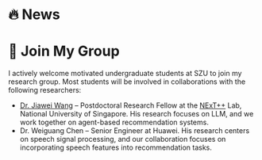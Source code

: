 # 🔥 News
<!-- - *25.12* One paper in KDD is accepted. -->

# 📢 Join My Group
I actively welcome motivated undergraduate students at SZU to join my research group. Most students will be involved in collaborations with the following researchers:
- [Dr. Jiawei Wang](https://jiaweiwang-ai.github.io) – Postdoctoral Research Fellow at the [NExT++](https://www.nextcenter.org) Lab, National University of Singapore. His research focuses on LLM, and we work together on agent-based recommendation systems.
- Dr. Weiguang Chen – Senior Engineer at Huawei. His research centers on speech signal processing, and our collaboration focuses on incorporating speech features into recommendation tasks.
